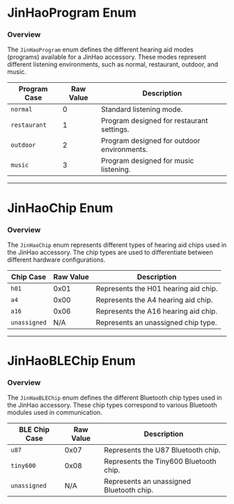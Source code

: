 # JinHaoProgram Enum

### Overview
The `JinHaoProgram` enum defines the different hearing aid modes (programs) available for a JinHao accessory. These modes represent different listening environments, such as normal, restaurant, outdoor, and music.

| Program Case     | Raw Value | Description                              |
|------------------|-----------|------------------------------------------|
| `normal`         | 0         | Standard listening mode.                 |
| `restaurant`     | 1         | Program designed for restaurant settings. |
| `outdoor`        | 2         | Program designed for outdoor environments. |
| `music`          | 3         | Program designed for music listening.    |

---

# JinHaoChip Enum

### Overview
The `JinHaoChip` enum represents different types of hearing aid chips used in the JinHao accessory. The chip types are used to differentiate between different hardware configurations.

| Chip Case        | Raw Value  | Description                                |
|------------------|------------|--------------------------------------------|
| `h01`            | 0x01       | Represents the H01 hearing aid chip.      |
| `a4`             | 0x00       | Represents the A4 hearing aid chip.       |
| `a16`            | 0x06       | Represents the A16 hearing aid chip.      |
| `unassigned`     | N/A        | Represents an unassigned chip type.      |

---

# JinHaoBLEChip Enum

### Overview
The `JinHaoBLEChip` enum defines the different Bluetooth chip types used in the JinHao accessory. These chip types correspond to various Bluetooth modules used in communication.

| BLE Chip Case    | Raw Value  | Description                                |
|------------------|------------|--------------------------------------------|
| `u87`            | 0x07       | Represents the U87 Bluetooth chip.        |
| `tiny600`        | 0x08       | Represents the Tiny600 Bluetooth chip.    |
| `unassigned`     | N/A        | Represents an unassigned Bluetooth chip.  |
